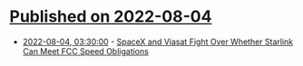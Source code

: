 # [Published on 2022-08-04](index.md)

* [2022-08-04, 03:30:00](https://tech.slashdot.org/story/22/08/03/2050217/spacex-and-viasat-fight-over-whether-starlink-can-meet-fcc-speed-obligations?utm_source=rss1.0mainlinkanon&utm_medium=feed) - [SpaceX and Viasat Fight Over Whether Starlink Can Meet FCC Speed Obligations](https://tech.slashdot.org/story/22/08/03/2050217/spacex-and-viasat-fight-over-whether-starlink-can-meet-fcc-speed-obligations?utm_source=rss1.0mainlinkanon&utm_medium=feed)
